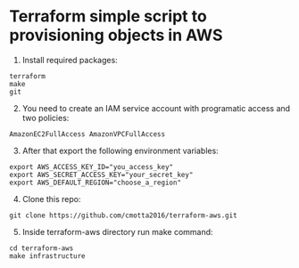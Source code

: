 # Terraform simple script to provisioning objects in AWS
1. Install required packages:  
```
terraform  
make  
git  
```

2. You need to create an IAM service account with programatic access and two policies:  
```
AmazonEC2FullAccess AmazonVPCFullAccess  
```

3. After that export the following environment variables:  
```
export AWS_ACCESS_KEY_ID="you_access_key"
export AWS_SECRET_ACCESS_KEY="your_secret_key"
export AWS_DEFAULT_REGION="choose_a_region"
```

4. Clone this repo:  
```
git clone https://github.com/cmotta2016/terraform-aws.git
```

5. Inside terraform-aws directory run make command:  
```
cd terraform-aws
make infrastructure
```

